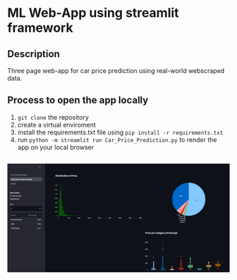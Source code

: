 # ML Web-App using streamlit framework

## Description
Three page web-app for car price prediction using real-world webscraped data. 

## Process to open the app locally
  1. `git clone` the repository
  2. create a virtual enviroment
  3. install the requirements.txt file using `pip install -r requirements.txt`
  4. run `python -m streamlit run Car_Price_Prediction.py` to render the app on your local browser

##

![eda_snap](./eda_snap.jpg)
